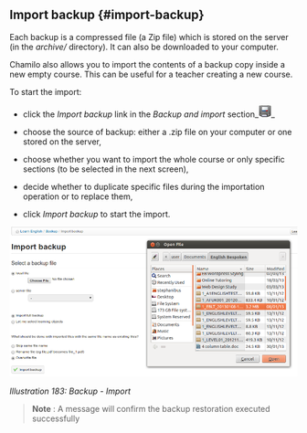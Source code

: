 ## Import backup {#import-backup}

Each backup is a compressed file (a Zip file) which is stored on the server (in the _archive/_ directory). It can also be downloaded to your computer.

Chamilo also allows you to import the contents of a backup copy inside a new empty course. This can be useful for a teacher creating a new course.

To start the import:

*   click the _Import backup_ link in the _Backup and import_ section_![](../assets/graphics331.gif)_

*   choose the source of backup: either a .zip file on your computer or one stored on the server,

*   choose whether you want to import the whole course or only specific sections (to be selected in the next screen),

*   decide whether to duplicate specific files during the importation operation or to replace them,

*   click _Import backup_ to start the import.

![](../assets/images251.png)

*Illustration 183: Backup - Import*

> **Note** : A message will confirm the backup restoration executed successfully